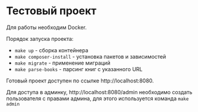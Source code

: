 # Тестовый проект
Для работы необходим Docker.

Порядок запуска проекта:

- `make up` - сборка контейнера
- `make composer-install` - установка пакетов и зависимостей
- `make migrate` - применение миграций
- `make parse-books` - парсинг книг с указанного URL

Готовый проект доступен по ссылке http://localhost:8080.

Для доступа в админку, http://localhost:8080/admin  необходимо создать пользователя с правами админа, для этого используется команда `make admin`

